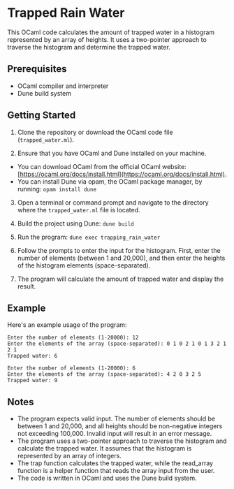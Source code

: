 # Trapped Rain Water

This OCaml code calculates the amount of trapped water in a histogram represented by an array of heights. It uses a two-pointer approach to traverse the histogram and determine the trapped water.

## Prerequisites

- OCaml compiler and interpreter
- Dune build system

## Getting Started

1. Clone the repository or download the OCaml code file (`trapped_water.ml`).

2. Ensure that you have OCaml and Dune installed on your machine.
  - You can download OCaml from the official OCaml website: [https://ocaml.org/docs/install.html](https://ocaml.org/docs/install.html).
  - You can install Dune via opam, the OCaml package manager, by running: `opam install dune`

3. Open a terminal or command prompt and navigate to the directory where the `trapped_water.ml` file is located.

4. Build the project using Dune: `dune build`

5. Run the program: `dune exec trapping_rain_water`

6. Follow the prompts to enter the input for the histogram. First, enter the number of elements (between 1 and 20,000), and then enter the heights of the histogram elements (space-separated).

7. The program will calculate the amount of trapped water and display the result.

## Example

Here's an example usage of the program:
```
Enter the number of elements (1-20000): 12
Enter the elements of the array (space-separated): 0 1 0 2 1 0 1 3 2 1 2 1 
Trapped water: 6
```
```
Enter the number of elements (1-20000): 6
Enter the elements of the array (space-separated): 4 2 0 3 2 5
Trapped water: 9
```

## Notes

- The program expects valid input. The number of elements should be between 1 and 20,000, and all heights should be non-negative integers not exceeding 100,000. Invalid input will result in an error message.
- The program uses a two-pointer approach to traverse the histogram and calculate the trapped water. It assumes that the histogram is represented by an array of integers.
- The trap function calculates the trapped water, while the read_array function is a helper function that reads the array input from the user.
- The code is written in OCaml and uses the Dune build system.
